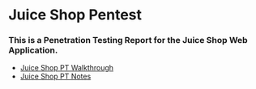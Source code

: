 # Juice Shop Pentest

### This is a Penetration Testing Report for the Juice Shop Web Application.

- [Juice Shop PT Walkthrough](07.%20Juice%20Shop%20Pentest/Juice%20Shop%20PT%20Walkthrough.md)
- [Juice Shop PT Notes](07.%20Juice%20Shop%20Pentest/Juice%20Shop%20PT%20Notes.md)
